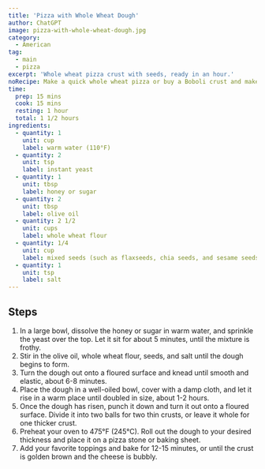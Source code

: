 ```yaml
---
title: 'Pizza with Whole Wheat Dough'
author: ChatGPT
image: pizza-with-whole-wheat-dough.jpg
category:
  - American
tag:
  - main
  - pizza
excerpt: 'Whole wheat pizza crust with seeds, ready in an hour.'
noRecipe: Make a quick whole wheat pizza or buy a Boboli crust and make a pizza with veggies, sauce, cheese. Try ingredients such as Ricotta, mushrooms, Fennel sausage. Or go for a different flavor with a taco pizza or Mediterranean or asian-inspired.
time:
  prep: 15 mins
  cook: 15 mins
  resting: 1 hour
  total: 1 1/2 hours
ingredients:
  - quantity: 1
    unit: cup
    label: warm water (110°F)
  - quantity: 2
    unit: tsp
    label: instant yeast
  - quantity: 1
    unit: tbsp
    label: honey or sugar
  - quantity: 2
    unit: tbsp
    label: olive oil
  - quantity: 2 1/2
    unit: cups
    label: whole wheat flour
  - quantity: 1/4
    unit: cup
    label: mixed seeds (such as flaxseeds, chia seeds, and sesame seeds)
  - quantity: 1
    unit: tsp
    label: salt
---
```


## Steps

1. In a large bowl, dissolve the honey or sugar in warm water, and sprinkle the yeast over the top. Let it sit for about 5 minutes, until the mixture is frothy.
2. Stir in the olive oil, whole wheat flour, seeds, and salt until the dough begins to form.
3. Turn the dough out onto a floured surface and knead until smooth and elastic, about 6-8 minutes.
4. Place the dough in a well-oiled bowl, cover with a damp cloth, and let it rise in a warm place until doubled in size, about 1-2 hours.
5. Once the dough has risen, punch it down and turn it out onto a floured surface. Divide it into two balls for two thin crusts, or leave it whole for one thicker crust.
6. Preheat your oven to 475°F (245°C). Roll out the dough to your desired thickness and place it on a pizza stone or baking sheet.
7. Add your favorite toppings and bake for 12-15 minutes, or until the crust is golden brown and the cheese is bubbly.
